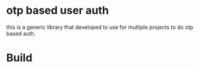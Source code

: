 # otp based user auth

this is a generic library that developed to use for multiple projects to do otp based auth.

# Build

